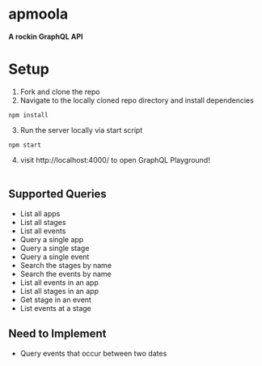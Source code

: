 # apmoola
__A rockin GraphQL API__

# Setup
1. Fork and clone the repo
2. Navigate to the locally cloned repo directory and install dependencies
```
npm install
```
3. Run the server locally via start script
```
npm start
```
4. visit http://localhost:4000/ to open GraphQL Playground!
<br><br>
## Supported Queries
- List all apps
- List all stages
- List all events
- Query a single app
- Query a single stage
- Query a single event
- Search the stages by name
- Search the events by name
- List all events in an app
- List all stages in an app
- Get stage in an event
- List events at a stage

## Need to Implement
- Query events that occur between two dates